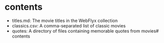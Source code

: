 # contents

- titles.md: The movie titles in the WebFlyx collection
- classics.csv: A comma-separated list of classic movies
- quotes: A directory of files containing memorable quotes from movies# contents
